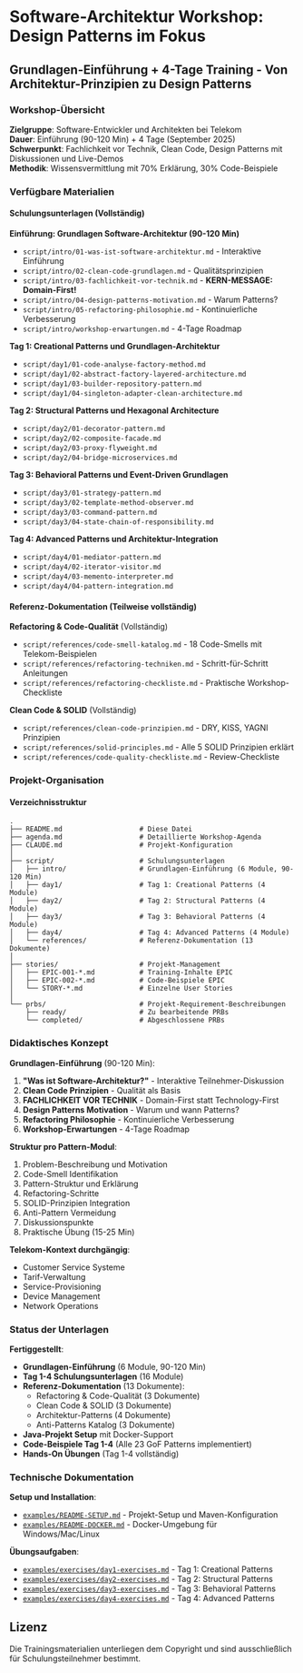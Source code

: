 # Software-Architektur Workshop: Design Patterns im Fokus

## Grundlagen-Einführung + 4-Tage Training - Von Architektur-Prinzipien zu Design Patterns

### Workshop-Übersicht

**Zielgruppe**: Software-Entwickler und Architekten bei Telekom  
**Dauer**: Einführung (90-120 Min) + 4 Tage (September 2025)  
**Schwerpunkt**: Fachlichkeit vor Technik, Clean Code, Design Patterns mit Diskussionen und Live-Demos  
**Methodik**: Wissensvermittlung mit 70% Erklärung, 30% Code-Beispiele

### Verfügbare Materialien

#### Schulungsunterlagen (Vollständig)

**Einführung: Grundlagen Software-Architektur (90-120 Min)**
- `script/intro/01-was-ist-software-architektur.md` - Interaktive Einführung
- `script/intro/02-clean-code-grundlagen.md` - Qualitätsprinzipien
- `script/intro/03-fachlichkeit-vor-technik.md` - **KERN-MESSAGE: Domain-First!**
- `script/intro/04-design-patterns-motivation.md` - Warum Patterns?
- `script/intro/05-refactoring-philosophie.md` - Kontinuierliche Verbesserung
- `script/intro/workshop-erwartungen.md` - 4-Tage Roadmap

**Tag 1: Creational Patterns und Grundlagen-Architektur**
- `script/day1/01-code-analyse-factory-method.md`
- `script/day1/02-abstract-factory-layered-architecture.md`
- `script/day1/03-builder-repository-pattern.md`
- `script/day1/04-singleton-adapter-clean-architecture.md`

**Tag 2: Structural Patterns und Hexagonal Architecture**
- `script/day2/01-decorator-pattern.md`
- `script/day2/02-composite-facade.md`
- `script/day2/03-proxy-flyweight.md`
- `script/day2/04-bridge-microservices.md`

**Tag 3: Behavioral Patterns und Event-Driven Grundlagen**
- `script/day3/01-strategy-pattern.md`
- `script/day3/02-template-method-observer.md`
- `script/day3/03-command-pattern.md`
- `script/day3/04-state-chain-of-responsibility.md`

**Tag 4: Advanced Patterns und Architektur-Integration**
- `script/day4/01-mediator-pattern.md`
- `script/day4/02-iterator-visitor.md`
- `script/day4/03-memento-interpreter.md`
- `script/day4/04-pattern-integration.md`

#### Referenz-Dokumentation (Teilweise vollständig)

**Refactoring & Code-Qualität** (Vollständig)
- `script/references/code-smell-katalog.md` - 18 Code-Smells mit Telekom-Beispielen
- `script/references/refactoring-techniken.md` - Schritt-für-Schritt Anleitungen
- `script/references/refactoring-checkliste.md` - Praktische Workshop-Checkliste

**Clean Code & SOLID** (Vollständig)
- `script/references/clean-code-prinzipien.md` - DRY, KISS, YAGNI Prinzipien
- `script/references/solid-principles.md` - Alle 5 SOLID Prinzipien erklärt
- `script/references/code-quality-checkliste.md` - Review-Checkliste

### Projekt-Organisation

#### Verzeichnisstruktur

```
.
├── README.md                   # Diese Datei
├── agenda.md                   # Detaillierte Workshop-Agenda
├── CLAUDE.md                   # Projekt-Konfiguration
│
├── script/                     # Schulungsunterlagen
│   ├── intro/                  # Grundlagen-Einführung (6 Module, 90-120 Min)
│   ├── day1/                   # Tag 1: Creational Patterns (4 Module)
│   ├── day2/                   # Tag 2: Structural Patterns (4 Module)
│   ├── day3/                   # Tag 3: Behavioral Patterns (4 Module)
│   ├── day4/                   # Tag 4: Advanced Patterns (4 Module)
│   └── references/             # Referenz-Dokumentation (13 Dokumente)
│
├── stories/                    # Projekt-Management
│   ├── EPIC-001-*.md           # Training-Inhalte EPIC
│   ├── EPIC-002-*.md           # Code-Beispiele EPIC
│   └── STORY-*.md              # Einzelne User Stories
│
└── prbs/                       # Projekt-Requirement-Beschreibungen
    ├── ready/                  # Zu bearbeitende PRBs
    └── completed/              # Abgeschlossene PRBs
```

### Didaktisches Konzept

**Grundlagen-Einführung** (90-120 Min):
1. **"Was ist Software-Architektur?"** - Interaktive Teilnehmer-Diskussion
2. **Clean Code Prinzipien** - Qualität als Basis
3. **FACHLICHKEIT VOR TECHNIK** - Domain-First statt Technology-First  
4. **Design Patterns Motivation** - Warum und wann Patterns?
5. **Refactoring Philosophie** - Kontinuierliche Verbesserung
6. **Workshop-Erwartungen** - 4-Tage Roadmap

**Struktur pro Pattern-Modul**:
1. Problem-Beschreibung und Motivation
2. Code-Smell Identifikation
3. Pattern-Struktur und Erklärung
4. Refactoring-Schritte
5. SOLID-Prinzipien Integration
6. Anti-Pattern Vermeidung
7. Diskussionspunkte
8. Praktische Übung (15-25 Min)

**Telekom-Kontext durchgängig**:
- Customer Service Systeme
- Tarif-Verwaltung
- Service-Provisioning
- Device Management
- Network Operations

### Status der Unterlagen

**Fertiggestellt**:
- **Grundlagen-Einführung** (6 Module, 90-120 Min)
- **Tag 1-4 Schulungsunterlagen** (16 Module)
- **Referenz-Dokumentation** (13 Dokumente):
  - Refactoring & Code-Qualität (3 Dokumente)
  - Clean Code & SOLID (3 Dokumente)
  - Architektur-Patterns (4 Dokumente)
  - Anti-Patterns Katalog (3 Dokumente)
- **Java-Projekt Setup** mit Docker-Support
- **Code-Beispiele Tag 1-4** (Alle 23 GoF Patterns implementiert)
- **Hands-On Übungen** (Tag 1-4 vollständig)

### Technische Dokumentation

**Setup und Installation**:
- [`examples/README-SETUP.md`](examples/README-SETUP.md) - Projekt-Setup und Maven-Konfiguration
- [`examples/README-DOCKER.md`](examples/README-DOCKER.md) - Docker-Umgebung für Windows/Mac/Linux

**Übungsaufgaben**:
- [`examples/exercises/day1-exercises.md`](examples/exercises/day1-exercises.md) - Tag 1: Creational Patterns
- [`examples/exercises/day2-exercises.md`](examples/exercises/day2-exercises.md) - Tag 2: Structural Patterns
- [`examples/exercises/day3-exercises.md`](examples/exercises/day3-exercises.md) - Tag 3: Behavioral Patterns
- [`examples/exercises/day4-exercises.md`](examples/exercises/day4-exercises.md) - Tag 4: Advanced Patterns

## Lizenz

Die Trainingsmaterialien unterliegen dem Copyright und sind ausschließlich für Schulungsteilnehmer bestimmt.